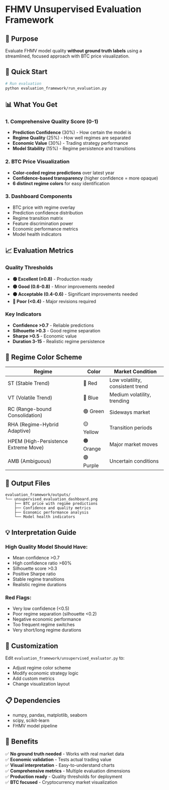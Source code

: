 # FHMV Unsupervised Evaluation Framework

## 🎯 Purpose

Evaluate FHMV model quality **without ground truth labels** using a streamlined, focused approach with BTC price visualization.

## 🚀 Quick Start

```bash
# Run evaluation
python evaluation_framework/run_evaluation.py
```

## 📊 What You Get

### **1. Comprehensive Quality Score (0-1)**
- **Prediction Confidence** (30%) - How certain the model is
- **Regime Quality** (25%) - How well regimes are separated  
- **Economic Value** (30%) - Trading strategy performance
- **Model Stability** (15%) - Regime persistence and transitions

### **2. BTC Price Visualization**
- **Color-coded regime predictions** over latest year
- **Confidence-based transparency** (higher confidence = more opaque)
- **6 distinct regime colors** for easy identification

### **3. Dashboard Components**
- BTC price with regime overlay
- Prediction confidence distribution
- Regime transition matrix
- Feature discrimination power
- Economic performance metrics
- Model health indicators

## 📈 Evaluation Metrics

### **Quality Thresholds**
- **🟢 Excellent (≥0.8)** - Production ready
- **🟡 Good (0.6-0.8)** - Minor improvements needed  
- **🟠 Acceptable (0.4-0.6)** - Significant improvements needed
- **🔴 Poor (<0.4)** - Major revisions required

### **Key Indicators**
- **Confidence >0.7** - Reliable predictions
- **Silhouette >0.3** - Good regime separation
- **Sharpe >0.5** - Economic value
- **Duration 3-15** - Realistic regime persistence

## 🎨 Regime Color Scheme

| Regime | Color | Market Condition |
|--------|-------|------------------|
| ST (Stable Trend) | 🔴 Red | Low volatility, consistent trend |
| VT (Volatile Trend) | 🔵 Blue | Medium volatility, trending |
| RC (Range-bound Consolidation) | 🟢 Green | Sideways market |
| RHA (Regime-Hybrid Adaptive) | 🟡 Yellow | Transition periods |
| HPEM (High-Persistence Extreme Move) | 🟠 Orange | Major market moves |
| AMB (Ambiguous) | 🟣 Purple | Uncertain conditions |

## 📁 Output Files

```
evaluation_framework/outputs/
└── unsupervised_evaluation_dashboard.png
    ├── BTC price with regime predictions
    ├── Confidence and quality metrics
    ├── Economic performance analysis
    └── Model health indicators
```

## 💡 Interpretation Guide

### **High Quality Model Should Have:**
- Mean confidence >0.7
- High confidence ratio >60%
- Silhouette score >0.3
- Positive Sharpe ratio
- Stable regime transitions
- Realistic regime durations

### **Red Flags:**
- Very low confidence (<0.5)
- Poor regime separation (silhouette <0.2)
- Negative economic performance
- Too frequent regime switches
- Very short/long regime durations

## 🔧 Customization

Edit `evaluation_framework/unsupervised_evaluator.py` to:
- Adjust regime color scheme
- Modify economic strategy logic
- Add custom metrics
- Change visualization layout

## 📋 Dependencies

- numpy, pandas, matplotlib, seaborn
- scipy, scikit-learn
- FHMV model pipeline

## 🎉 Benefits

✅ **No ground truth needed** - Works with real market data  
✅ **Economic validation** - Tests actual trading value  
✅ **Visual interpretation** - Easy-to-understand charts  
✅ **Comprehensive metrics** - Multiple evaluation dimensions  
✅ **Production ready** - Quality thresholds for deployment  
✅ **BTC focused** - Cryptocurrency market visualization